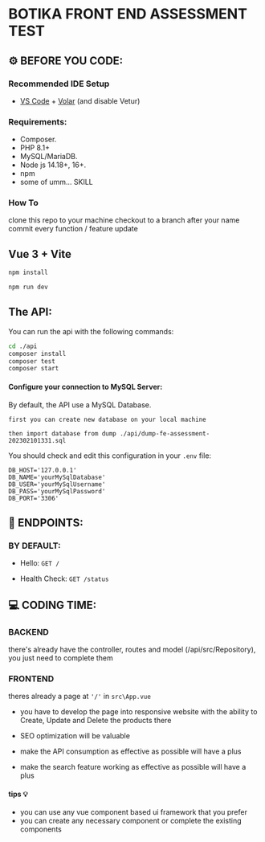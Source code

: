 # BOTIKA FRONT END ASSESSMENT TEST


## :gear: BEFORE YOU CODE:


### Recommended IDE Setup

- [VS Code](https://code.visualstudio.com/) + [Volar](https://marketplace.visualstudio.com/items?itemName=Vue.volar) (and disable Vetur)

### Requirements:

- Composer.
- PHP 8.1+
- MySQL/MariaDB.
- Node js 14.18+, 16+.
- npm
- some of umm... SKILL

### How To

clone this repo to your machine
checkout to a branch after your name
commit every function / feature update

## Vue 3 + Vite

```bash
npm install

npm run dev
```



## The API:

You can run the api with the following commands:

```bash
cd ./api
composer install
composer test
composer start
```

#### Configure your connection to MySQL Server:

By default, the API use a MySQL Database.

```
first you can create new database on your local machine

then import database from dump ./api/dump-fe-assessment-202302101331.sql
```

You should check and edit this configuration in your `.env` file:

```
DB_HOST='127.0.0.1'
DB_NAME='yourMySqlDatabase'
DB_USER='yourMySqlUsername'
DB_PASS='yourMySqlPassword'
DB_PORT='3306'
```

## :bookmark: ENDPOINTS:

### BY DEFAULT:

- Hello: `GET /`

- Health Check: `GET /status`




## :computer: CODING TIME:

### BACKEND

there's already have the controller, routes and model (/api/src/Repository), you just need to complete them


### FRONTEND

theres already a page at `` '/' `` in ``src\App.vue ``

- you have to develop the page into responsive website with the ability to Create, Update and Delete the products there

- SEO optimization will be valuable

- make the API consumption as effective as possible will have a plus
  
- make the search feature working as effective as possible will have a plus
#### tips :bulb:

- you can use any vue component based ui framework that you prefer
- you can create any necessary component or complete the existing components
